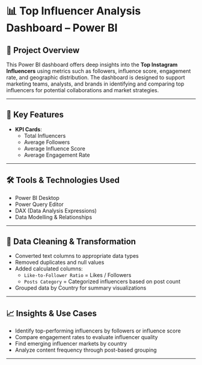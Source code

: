 # 📊 Top Influencer Analysis Dashboard – Power BI

## 📁 Project Overview

This Power BI dashboard offers deep insights into the **Top Instagram Influencers** using metrics such as followers, influence score, engagement rate, and geographic distribution. The dashboard is designed to support marketing teams, analysts, and brands in identifying and comparing top influencers for potential collaborations and market strategies.

---

## 📌 Key Features

- **KPI Cards**:
  - Total Influencers
  - Average Followers
  - Average Influence Score
  - Average Engagement Rate



---


## 🛠️ Tools & Technologies Used

- Power BI Desktop
- Power Query Editor
- DAX (Data Analysis Expressions)
- Data Modelling & Relationships

---

## 🧹 Data Cleaning & Transformation

- Converted text columns to appropriate data types
- Removed duplicates and null values
- Added calculated columns:
  - `Like-to-Follower Ratio` = Likes / Followers
  - `Posts Category` = Categorized influencers based on post count
- Grouped data by Country for summary visualizations

---

## 📈 Insights & Use Cases

- Identify top-performing influencers by followers or influence score
- Compare engagement rates to evaluate influencer quality
- Find emerging influencer markets by country
- Analyze content frequency through post-based grouping

---


